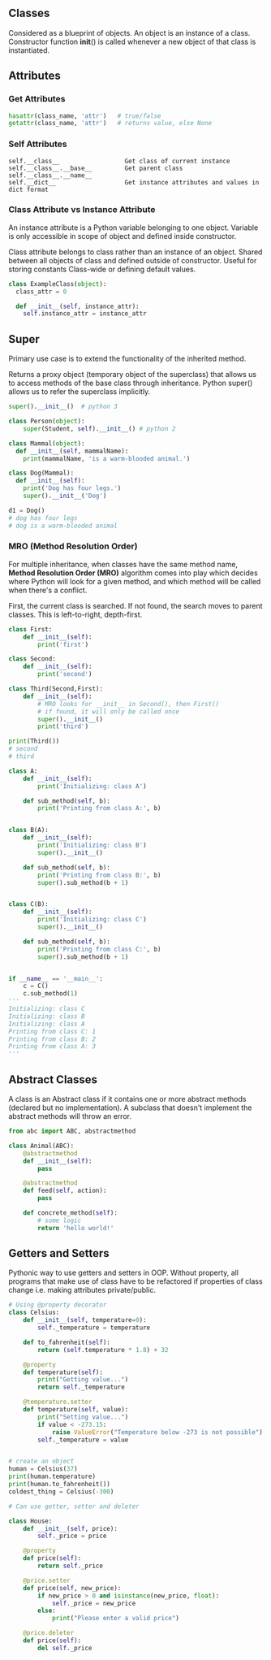 ## Classes

Considered as a blueprint of objects. An object is an instance of a class. Constructor function **init**() is called whenever a new object of that class is instantiated.

## Attributes

### Get Attributes

```py
hasattr(class_name, 'attr')   # true/false
getattr(class_name, 'attr')   # returns value, else None
```

### Self Attributes

```
self.__class__                  Get class of current instance
self.__class__.__base__         Get parent class
self.__class__.__name__
self.__dict__                   Get instance attributes and values in dict format
```

### Class Attribute vs Instance Attribute

An instance attribute is a Python variable belonging to one object. Variable is only accessible in scope of object and defined inside constructor.

Class attribute belongs to class rather than an instance of an object. Shared between all objects of class and defined outside of constructor. Useful for storing constants Class-wide or defining default values.

```py
class ExampleClass(object):
  class_attr = 0

  def __init__(self, instance_attr):
    self.instance_attr = instance_attr
```

## Super

Primary use case is to extend the functionality of the inherited method.

Returns a proxy object (temporary object of the superclass) that allows us to access methods of the base class through inheritance. Python super() allows us to refer the superclass implicitly.

```py
super().__init__()  # python 3

class Person(object):
    super(Student, self).__init__() # python 2
```

```python
class Mammal(object):
  def __init__(self, mammalName):
    print(mammalName, 'is a warm-blooded animal.')

class Dog(Mammal):
  def __init__(self):
    print('Dog has four legs.')
    super().__init__('Dog')

d1 = Dog()
# dog has four legs
# dog is a warm-blooded animal
```

### MRO (Method Resolution Order)

For multiple inheritance, when classes have the same method name, **Method Resolution Order (MRO)** algorithm comes into play which decides where Python will look for a given method, and which method will be called when there's a conflict.

First, the current class is searched. If not found, the search moves to parent classes. This is left-to-right, depth-first.

```py
class First:
    def __init__(self):
        print('first')

class Second:
    def __init__(self):
        print('second')

class Third(Second,First):
    def __init__(self):
        # MRO looks for __init__ in Second(), then First()
        # if found, it will only be called once
        super().__init__()
        print('third')

print(Third())
# second
# third
```

```py
class A:
    def __init__(self):
        print('Initializing: class A')

    def sub_method(self, b):
        print('Printing from class A:', b)


class B(A):
    def __init__(self):
        print('Initializing: class B')
        super().__init__()

    def sub_method(self, b):
        print('Printing from class B:', b)
        super().sub_method(b + 1)


class C(B):
    def __init__(self):
        print('Initializing: class C')
        super().__init__()

    def sub_method(self, b):
        print('Printing from class C:', b)
        super().sub_method(b + 1)


if __name__ == '__main__':
    c = C()
    c.sub_method(1)
'''
Initializing: class C
Initializing: class B
Initializing: class A
Printing from class C: 1
Printing from class B: 2
Printing from class A: 3
'''
```

## Abstract Classes

A class is an Abstract class if it contains one or more abstract methods (declared but no implementation). A subclass that doesn't implement the abstract methods will throw an error.

```py
from abc import ABC, abstractmethod

class Animal(ABC):
    @abstractmethod
    def __init__(self):
        pass

    @abstractmethod
    def feed(self, action):
        pass

    def concrete_method(self):
        # some logic
        return 'hello world!'
```

## Getters and Setters

Pythonic way to use getters and setters in OOP. Without property, all programs that make use of class have to be refactored if properties of class change i.e. making attributes private/public.

```py
# Using @property decorator
class Celsius:
    def __init__(self, temperature=0):
        self._temperature = temperature

    def to_fahrenheit(self):
        return (self.temperature * 1.8) + 32

    @property
    def temperature(self):
        print("Getting value...")
        return self._temperature

    @temperature.setter
    def temperature(self, value):
        print("Setting value...")
        if value < -273.15:
            raise ValueError("Temperature below -273 is not possible")
        self._temperature = value


# create an object
human = Celsius(37)
print(human.temperature)
print(human.to_fahrenheit())
coldest_thing = Celsius(-300)
```

```py
# Can use getter, setter and deleter

class House:
	def __init__(self, price):
		self._price = price

	@property
	def price(self):
		return self._price

	@price.setter
	def price(self, new_price):
		if new_price > 0 and isinstance(new_price, float):
			self._price = new_price
		else:
			print("Please enter a valid price")

	@price.deleter
	def price(self):
		del self._price
```
